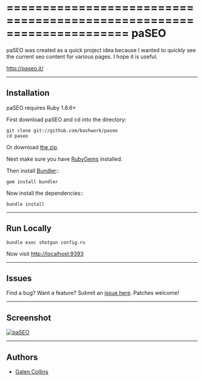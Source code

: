 =====================================================================
paSEO
=====================================================================

paSEO was created as a quick project idea because I wanted to quickly
see the current seo content for various pages. I hope it is useful.

<http://paseo.it/>

---------------------------------------------------------------------
Installation
---------------------------------------------------------------------

paSEO requires Ruby 1.8.6+

First download paSEO and cd into the directory:

    git clone git://github.com/bashwork/paseo
    cd paseo

Or download [the zip](http://github.com/bashwork/paseo/zipball/master).

Next make sure you have [RubyGems](https://rubygems.org/pages/download) installed.

Then install [Bundler](http://gembundler.com/)::

    gem install bundler

Now install the dependencies::

    bundle install

---------------------------------------------------------------------
Run Locally
---------------------------------------------------------------------

    bundle exec shotgun config.ru

Now visit <http://localhost:9393>


---------------------------------------------------------------------
Issues
---------------------------------------------------------------------

Find a bug? Want a feature? Submit an [issue
here](http://github.com/bashwork/paseo/issues). Patches welcome!


---------------------------------------------------------------------
Screenshot
---------------------------------------------------------------------

[![paSEO](http://img.skitch.com/20091020-xtiqtj4eajuxs43iu5h3be7upj.png)](http://paseo.it)


---------------------------------------------------------------------
Authors
---------------------------------------------------------------------

* [Galen Collins][1]

[1]: http://github.com/bashwork
